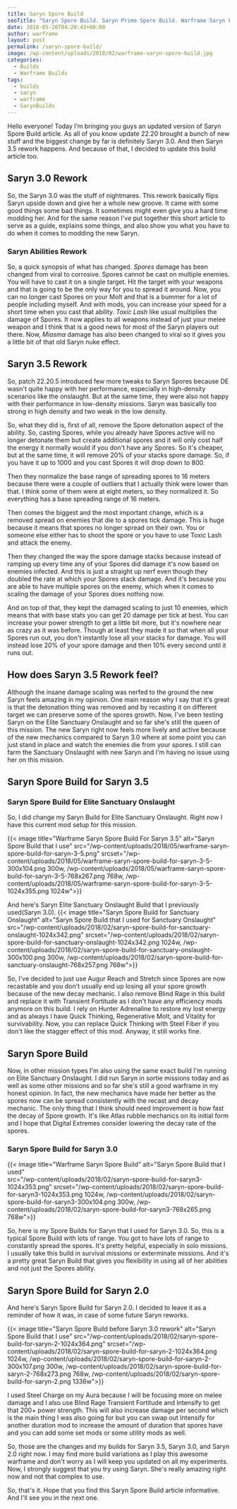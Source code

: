 ```yaml
---
title: Saryn Spore Build
seoTitle: "Saryn Spore Build. Saryn Prime Spore Build. Warframe Saryn Prime Build"
date: 2018-05-26T04:20:43+00:00
author: warframe
layout: post
permalink: /saryn-spore-build/
image: /wp-content/uploads/2018/02/warframe-saryn-spore-build.jpg
categories:
  - Builds
  - Warframe Builds
tags:
  - builds
  - saryn
  - warframe
  - SarynBuilds
---
```

Hello everyone! Today I’m bringing you guys an updated version of Saryn Spore Build article. As all of you know update 22.20 brought a bunch of new stuff and the biggest change by far is definitely Saryn 3.0. And then Saryn 3.5 rework happens. And because of that, I decided to update this build article too.<!--more-->

## Saryn 3.0 Rework

So, the Saryn 3.0 was the stuff of nightmares. This rework basically flips Saryn upside down and give her a whole new groove. It came with some good things some bad things. It sometimes might even give you a hard time modding her. And for the same reason I've put together this short article to serve as a guide, explains some things, and also show you what you have to do when it comes to modding the new Saryn.

### Saryn Abilities Rework

So, a quick synopsis of what has changed. _Spores_ damage has been changed from viral to corrosive. Spores cannot be cast on multiple enemies. You will have to cast it on a single target. Hit the target with your weapons and that is going to be the only way for you to spread it around. Now, you can no longer cast Spores on your Molt and that is a bummer for a lot of people including myself. And with mods, you can increase your speed for a short time when you cast that ability. _Toxic Lash_ like usual multiplies the damage of Spores. It now applies to all weapons instead of just your melee weapon and I think that is a good news for most of the Saryn players out there. Now, _Miasma_ damage has also been changed to viral so it gives you a little bit of that old Saryn nuke effect.

## Saryn 3.5 Rework

So, patch 22.20.5 introduced few more tweaks to Saryn Spores because DE wasn't quite happy with her performance, especially in high-density scenarios like the onslaught. But at the same time, they were also not happy with their performance in low-density missions. Saryn was basically too strong in high density and two weak in the low density.

So, what they did is, first of all, remove the Spore detonation aspect of the ability. So, casting Spores, while you already have Spores active will no longer detonate them but create additional spores and it will only cost half the energy it normally would if you don't have any Spores. So it's cheaper, but at the same time, it will remove 20% of your stacks spore damage. So, if you have it up to 1000 and you cast Spores it will drop down to 800.

Then they normalize the base range of spreading spores to 16 meters because there were a couple of outliers that I actually think were lower than that. I think some of them were at eight meters, so they normalized it. So everything has a base spreading range of 16 meters.

Then comes the biggest and the most important change, which is a removed spread on enemies that die to a spores tick damage. This is huge because it means that spores no longer spread on their own. You or someone else either has to shoot the spore or you have to use Toxic Lash and attack the enemy.

Then they changed the way the spore damage stacks because instead of ramping up every time any of your Spores did damage it's now based on enemies infected. And this is just a straight up nerf even though they doubled the rate at which your Spores stack damage. And it's because you are able to have multiple spores on the enemy, which when it comes to scaling the damage of your Spores does nothing now.

And on top of that, they kept the damaged scaling to just 10 enemies, which means that with base stats you can get 20 damage per tick at best. You can increase your power strength to get a little bit more, but it's nowhere near as crazy as it was before. Though at least they made it so that when all your Spores run out, you don't instantly lose all your stacks for damage. You will instead lose 20% of your spore damage and then 10% every second until it runs out.

## How does Saryn 3.5 Rework feel?

Although the insane damage scaling was nerfed to the ground the new Saryn feels amazing in my opinion. One main reason why I say that it's great is that the detonation thing was removed and by recasting it on different target we can preserve some of the spores growth. Now, I've been testing Saryn on the Elite Sanctuary Onslaught and so far she's still the queen of this mission. The new Saryn right now feels more lively and active because of the new mechanics compared to Saryn 3.0 where at some point you can just stand in place and watch the enemies die from your spores. I still can farm the Sanctuary Onslaught with new Saryn and I'm having no issue using her on this mission.

## Saryn Spore Build for Saryn 3.5

### Saryn Spore Build for Elite Sanctuary Onslaught

So, I did change my Saryn Build for Elite Sanctuary Onslaught. Right now I have this current mod setup for this mission.

{{< image title="Warframe Saryn Spore Build For Saryn 3.5" alt="Saryn Spore Build that I use" src="/wp-content/uploads/2018/05/warframe-saryn-spore-build-for-saryn-3-5.png" srcset="/wp-content/uploads/2018/05/warframe-saryn-spore-build-for-saryn-3-5-300x104.png 300w, /wp-content/uploads/2018/05/warframe-saryn-spore-build-for-saryn-3-5-768x267.png 768w, /wp-content/uploads/2018/05/warframe-saryn-spore-build-for-saryn-3-5-1024x355.png 1024w">}}

And here's Saryn Elite Sanctuary Onslaught Build that I previously used(Saryn 3.0).
{{< image title="Saryn Spore Build for Sanctuary Onslaught" alt="Saryn Spore Build that I used for Sanctuary Onslaught" 
src="/wp-content/uploads/2018/02/saryn-spore-build-for-sanctuary-onslaught-1024x342.png" 
srcset="/wp-content/uploads/2018/02/saryn-spore-build-for-sanctuary-onslaught-1024x342.png 1024w, /wp-content/uploads/2018/02/saryn-spore-build-for-sanctuary-onslaught-300x100.png 300w, /wp-content/uploads/2018/02/saryn-spore-build-for-sanctuary-onslaught-768x257.png 768w">}}

So, I've decided to just use Augur Reach and Stretch since Spores are now recastable and you don't usually end up losing all your spore growth because of the new decay mechanic. I also remove Blind Rage in this build and replace it with Transient Fortitude as I don't have any efficiency mods anymore on this build. I rely on Hunter Adrenaline to restore my lost energy and as always I have Quick Thinking, Regenerative Molt, and Vitality for survivability. Now, you can replace Quick Thinking with Steel Fiber if you don't like the stagger effect of this mod. Anyway, it still works fine.

## Saryn Spore Build

Now, in other mission types I'm also using the same exact build I'm running on Elite Sanctuary Onslaught. I did run Saryn in sortie missions today and as well as some other missions and so far she's still a good warframe in my honest opinion. In fact, the new mechanics have made her better as the spores now can be spread consistently with the recast and decay mechanic. The only thing that I think should need improvement is how fast the decay of Spore growth. It's like Atlas rubble mechanics on its initial form and I hope that Digital Extremes consider lowering the decay rate of the spores.

### Saryn Spore Build for Saryn 3.0

{{< image title="Warframe Saryn Spore Build" alt="Saryn Spore Build that I used"  
src="/wp-content/uploads/2018/02/saryn-spore-build-for-saryn3-1024x353.png" 
srcset="/wp-content/uploads/2018/02/saryn-spore-build-for-saryn3-1024x353.png 1024w, /wp-content/uploads/2018/02/saryn-spore-build-for-saryn3-300x104.png 300w, /wp-content/uploads/2018/02/saryn-spore-build-for-saryn3-768x265.png 768w">}}
  
So, here is my Spore Builds for Saryn that I used for Saryn 3.0. So, this is a typical Spore Build with lots of range. You got to have lots of range to constantly spread the spores. It's pretty helpful, especially in solo missions. I usually take this build in survival missions or exterminate missions. And it's a pretty great Saryn Build that gives you flexibility in using all of her abilities and not just the Spores ability.

## Saryn Spore Build for Saryn 2.0

And here's Saryn Spore Build for Saryn 2.0. I decided to leave it as a reminder of how it was, in case of some future Saryn reworks.

{{< image title="Saryn Spore Build before Saryn 3.0 rework" alt="Saryn Spore Build that I use"
src="/wp-content/uploads/2018/02/saryn-spore-build-for-saryn-2-1024x364.png" 
srcset="/wp-content/uploads/2018/02/saryn-spore-build-for-saryn-2-1024x364.png 1024w, /wp-content/uploads/2018/02/saryn-spore-build-for-saryn-2-300x107.png 300w, /wp-content/uploads/2018/02/saryn-spore-build-for-saryn-2-768x273.png 768w, /wp-content/uploads/2018/02/saryn-spore-build-for-saryn-2.png 1336w">}}

I used Steel Charge on my Aura because I will be focusing more on melee damage and I also use Blind Rage Transient Fortitude and Intensify to get that 200+ power strength. This will also increase damage per second which is the main thing I was also going for but you can swap out Intensify for another duration mod to increase the amount of duration that spores have and you can add some set mods or some utility mods as well.

So, those are the changes and my builds for Saryn 3.5, Saryn 3.0, and Saryn 2.0 right now. I may find more build variations as I play this awesome warframe and don't worry as I will keep you updated on all my experiments. Now, I strongly suggest that you try using Saryn. She's really amazing right now and not that complex to use.

So, that's it. Hope that you find this Saryn Spore Build article informative. And I'll see you in the next one.